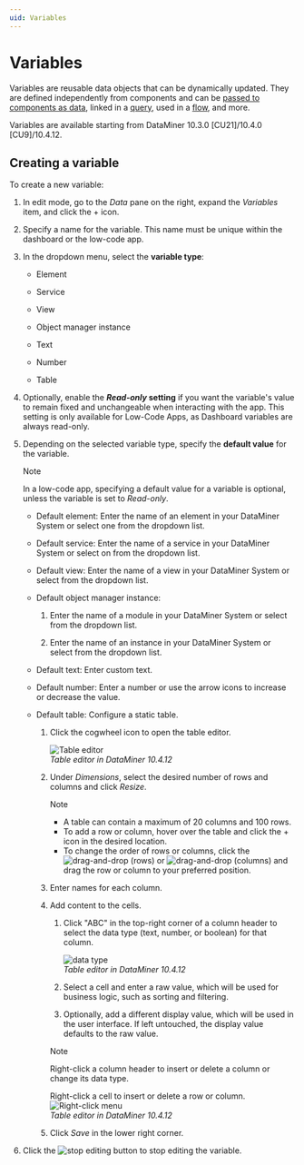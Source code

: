 ```yaml
---
uid: Variables
---
```


# Variables

Variables are reusable data objects that can be dynamically updated. They are defined independently from components and can be [passed to components as data](xref:Apply_Data_Feed), linked in a [query](xref:Creating_GQI_query), used in a [flow](xref:Using_flows), and more.

Variables are available starting from DataMiner 10.3.0 [CU21]/10.4.0 [CU9]/10.4.12<!--RN 41039-->.

## Creating a variable

To create a new variable:

1. In edit mode, go to the *Data* pane on the right, expand the *Variables* item, and click the + icon.

1. Specify a name for the variable. This name must be unique within the dashboard or the low-code app.

1. In the dropdown menu, select the **variable type**<!--RN 41063-->:

   - Element

   - Service

   - View

   - Object manager instance

   - Text

   - Number

   - Table <!--RN 41132-->

1. Optionally, enable the ***Read-only* setting** if you want the variable's value to remain fixed and unchangeable when interacting with the app. This setting is only available for Low-Code Apps, as Dashboard variables are always read-only.

1. Depending on the selected variable type, specify the **default value** for the variable.

   > [!NOTE]
   > In a low-code app, specifying a default value for a variable is optional, unless the variable is set to *Read-only*.

   - Default element: Enter the name of an element in your DataMiner System or select one from the dropdown list.

   - Default service: Enter the name of a service in your DataMiner System or select on from the dropdown list.

   - Default view: Enter the name of a view in your DataMiner System or select from the dropdown list.

   - Default object manager instance:

     1. Enter the name of a module in your DataMiner System or select from the dropdown list.

     1. Enter the name of an instance in your DataMiner System or select from the dropdown list.

   - Default text: Enter custom text.

   - Default number: Enter a number or use the arrow icons to increase or decrease the value.

   - Default table: Configure a static table<!--RN 41132-->.

     1. Click the cogwheel icon to open the table editor.

        ![Table editor](~/user-guide/images/Variable_Table.png)<br>*Table editor in DataMiner 10.4.12*

     1. Under *Dimensions*, select the desired number of rows and columns and click *Resize*.

        > [!NOTE]
        >
        > - A table can contain a maximum of 20 columns and 100 rows.
        > - To add a row or column, hover over the table and click the + icon in the desired location.
        > - To change the order of rows or columns, click the ![drag-and-drop (rows)](~/user-guide/images/DragAndDrop.png) or ![drag-and-drop (columns)](~/user-guide/images/DragAndDropColumn.png) and drag the row or column to your preferred position.

     1. Enter names for each column.

     1. Add content to the cells.

        1. Click "ABC" in the top-right corner of a column header to select the data type (text, number, or boolean) for that column.

           ![data type](~/user-guide/images/Variable_DataType_Column.png)<br>*Table editor in DataMiner 10.4.12*

        1. Select a cell and enter a raw value, which will be used for business logic, such as sorting and filtering.

        1. Optionally, add a different display value, which will be used in the user interface. If left untouched, the display value defaults to the raw value.

        > [!NOTE]
        > Right-click a column header to insert or delete a column or change its data type.
        >
        > Right-click a cell to insert or delete a row or column.
        > ![Right-click menu](~/user-guide/images/Variables_Right-click_Menu.png)<br>*Table editor in DataMiner 10.4.12*

     1. Click *Save* in the lower right corner.

1. Click the ![stop editing](~/user-guide/images/Stop_Editing.png) button to stop editing the variable.
